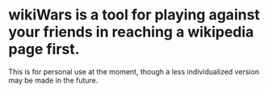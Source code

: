 # wikiWars is a tool for playing against your friends in reaching a wikipedia page first.
This is for personal use at the moment, though a less individualized version may be made in the future.
